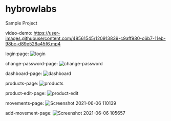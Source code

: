 # hybrowlabs
Sample Project

video-demo:
https://user-images.githubusercontent.com/48561545/120913839-c9aff980-c6b7-11eb-98bc-d89e528a45f6.mp4

login:page:
![login](https://user-images.githubusercontent.com/48561545/120913888-f9f79800-c6b7-11eb-8a64-c77b859b59f7.png)

change-password-page:
![change-password](https://user-images.githubusercontent.com/48561545/120913909-1d224780-c6b8-11eb-800d-222d2f25413f.png)

dashboard-page:
![dashboard](https://user-images.githubusercontent.com/48561545/120913876-e815f500-c6b7-11eb-86df-b075ab5c9e7c.png)

products-page:
![products](https://user-images.githubusercontent.com/48561545/120913896-0845b400-c6b8-11eb-953b-2966d750d41b.png)

product-edit-page:
![product-edit](https://user-images.githubusercontent.com/48561545/120913920-2f9c8100-c6b8-11eb-8b5c-92a26604f384.png)


movements-page:
![Screenshot 2021-06-06 110139](https://user-images.githubusercontent.com/48561545/120913927-3c20d980-c6b8-11eb-9608-c2e9befaae94.png)

add-movement-page:
![Screenshot 2021-06-06 105657](https://user-images.githubusercontent.com/48561545/120913936-4e027c80-c6b8-11eb-9dbd-0914a5428497.png)

